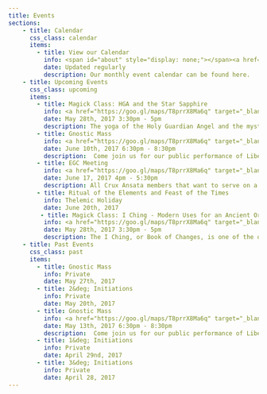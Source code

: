 ```yaml
---
title: Events
sections:
    - title: Calendar
      css_class: calendar
      items:
        - title: View our Calendar
          info: <span id="about" style="display: none;"></span><a href="https://calendar.google.com/calendar/embed?src=cruxansata.oto%40gmail.com&ctz=America/Denver" target="_blank">Google Calendar</a>
          date: Updated regularly
          description: Our monthly event calendar can be found here.
    - title: Upcoming Events
      css_class: upcoming
      items:
        - title: Magick Class: HGA and the Star Sapphire
          info: <a href="https://goo.gl/maps/T8prrX8Ma6q" target="_blank">9635 W. Colfax Avenue</a>
          date: May 28th, 2017 3:30pm - 5pm
          description: The yoga of the Holy Guardian Angel and the mystery of mysteries as practiced within the Star Sapphire ritual.</p><p>There will be group performance of the ritual.</p><p>$5 suggested donation
        - title: Gnostic Mass
          info: <a href="https://goo.gl/maps/T8prrX8Ma6q" target="_blank">9635 W. Colfax Avenue</a>
          date: June 10th, 2017 6:30pm - 8:30pm
          description:  Come join us for our public performance of Liber XV, The Gnostic Mass.  This ritual is the central rite, both public and private, of the Ordo Templi Orientis.  It is a participatory ritual, meaning that all attendees are expected to take part.  The full script of the ritual can be found <a href="http://lib.oto-usa.org/libri/liber0015.html">here</a>.</p><p>We will begin at 7:00, so we ask that everyone arrives between 6:30 and 6:45 in order to be included in the headcount.</p>A quick reminder: we ask that nobody bring food, drinks, or vape-pens into the temple-space nor into the waiting room.
        - title: EGC Meeting
          info: <a href="https://goo.gl/maps/T8prrX8Ma6q" target="_blank">9635 W. Colfax Avenue</a>
          date: June 17, 2017 4pm - 5:30pm
          description: All Crux Ansata members that want to serve on a Mass team in third quarter 2017 should plan on attending. If unable to attend, please write an email with preferences (what you'd like to do, what you're willing to do, whom you'd prefer to work with, etc) to <a href="mailto:master@cruxansata-oto.org">master@cruxansata-oto.org</a>
        - title: Ritual of the Elements and Feast of the Times
          info: Thelemic Holiday
          date: June 20th, 2017
         - title: Magick Class: I Ching - Modern Uses for an Ancient Oracle
          info: <a href="https://goo.gl/maps/T8prrX8Ma6q" target="_blank">9635 W. Colfax Avenue</a>
          date: May 28th, 2017 3:30pm - 5pm
          description: The I Ching, or Book of Changes, is one of the oldest books in the world, and has much to offer the modern occultist. In this class we will give a brief overview of the I Ching's history and development, from prehistoric China all the way to today's English translations, as well as a survey of Aleister Crowley's work with and development of the I Ching, in addition to touching on other related divinatory systems. We will discuss it's function as a moral code as well as its use in divination, and how these might be interpreted in the context of New Aeon.</p><p>Suggested donation $5
    - title: Past Events
      css_class: past
      items:
        - title: Gnostic Mass
          info: Private
          date: May 27th, 2017 
        - title: 2&deg; Initiations
          info: Private
          date: May 20th, 2017
        - title: Gnostic Mass
          info: <a href="https://goo.gl/maps/T8prrX8Ma6q" target="_blank">9635 W. Colfax Avenue</a>
          date: May 13th, 2017 6:30pm - 8:30pm
          description:  Come join us for our public performance of Liber XV, The Gnostic Mass.  This ritual is the central rite, both public and private, of the Ordo Templi Orientis.  It is a participatory ritual, meaning that all attendees are expected to take part.  The full script of the ritual can be found <a href="http://lib.oto-usa.org/libri/liber0015.html">here</a>.</p><p>We will begin at 7:00, so we ask that everyone arrives between 6:30 and 6:45 in order to be included in the headcount.</p>A quick reminder: we ask that nobody bring food, drinks, or vape-pens into the temple-space nor into the waiting room.
        - title: 1&deg; Initiations
          info: Private
          date: April 29nd, 2017
        - title: 3&deg; Initiations
          info: Private
          date: April 28, 2017
---
```


